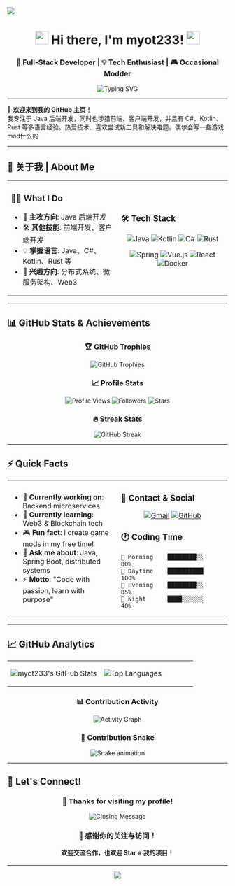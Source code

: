 <img src="https://capsule-render.vercel.app/api?type=waving&color=gradient&height=200&section=header&text=Welcome%20to%20myot233's%20Profile&fontSize=50&fontColor=fff&animation=twinkling&fontAlignY=35&desc=Full-Stack%20Developer%20%7C%20Tech%20Enthusiast%20%7C%20Code%20Craftsman&descAlignY=55&descAlign=50"/>

<div align="center">

# <img src="https://media.giphy.com/media/hvRJCLFzcasrR4ia7z/giphy.gif" width="30px"/> Hi there, I'm myot233! <img src="https://media.giphy.com/media/hvRJCLFzcasrR4ia7z/giphy.gif" width="30px"/>

### 🚀 Full-Stack Developer | 💡 Tech Enthusiast | 🎮 Occasional Modder

<img src="https://readme-typing-svg.herokuapp.com?font=Fira+Code&pause=1000&color=2E9FFF&center=true&vCenter=true&width=435&lines=Welcome+to+my+GitHub+profile!;Java+Backend+Developer;Full-Stack+Explorer;Always+learning+new+things!" alt="Typing SVG" />

</div>

---

🌟 **欢迎来到我的 GitHub 主页！**  
我专注于 Java 后端开发，同时也涉猎前端、客户端开发，并且有 C#、Kotlin、Rust 等多语言经验。热爱技术、喜欢尝试新工具和解决难题。偶尔会写一些游戏mod什么的

---

## 🚀 关于我 | About Me

<table>
<tr>
<td width="50%">

### 👨‍💻 What I Do
- 💼 **主攻方向**: Java 后端开发
- 🛠️ **其他技能**: 前端开发、客户端开发  
- 💡 **掌握语言**: Java、C#、Kotlin、Rust 等
- 🤝 **兴趣方向**: 分布式系统、微服务架构、Web3

</td>
<td width="50%">

### 🛠️ Tech Stack
<div align="center">

![Java](https://img.shields.io/badge/Java-ED8B00?style=for-the-badge&logo=openjdk&logoColor=white)
![Kotlin](https://img.shields.io/badge/Kotlin-0095D5?style=for-the-badge&logo=kotlin&logoColor=white)
![C#](https://img.shields.io/badge/C%23-239120?style=for-the-badge&logo=c-sharp&logoColor=white)
![Rust](https://img.shields.io/badge/Rust-000000?style=for-the-badge&logo=rust&logoColor=white)

![Spring](https://img.shields.io/badge/Spring-6DB33F?style=for-the-badge&logo=spring&logoColor=white)
![Vue.js](https://img.shields.io/badge/Vue.js-35495E?style=for-the-badge&logo=vue.js&logoColor=4FC08D)
![React](https://img.shields.io/badge/React-20232A?style=for-the-badge&logo=react&logoColor=61DAFB)
![Docker](https://img.shields.io/badge/Docker-2496ED?style=for-the-badge&logo=docker&logoColor=white)

</div>

</td>
</tr>
</table>

---

## 📊 GitHub Stats & Achievements

<div align="center">

### 🏆 GitHub Trophies
![GitHub Trophies](https://github-profile-trophy.vercel.app/?username=myot233&theme=onedark&no-frame=false&no-bg=false&margin-w=4)

### 📈 Profile Stats
![Profile Views](https://komarev.com/ghpvc/?username=myot233&color=blueviolet&style=flat-square)
![Followers](https://img.shields.io/github/followers/myot233?label=Followers&style=flat-square&color=blue)
![Stars](https://img.shields.io/github/stars/myot233?label=Stars&style=flat-square&color=yellow)

### 🔥 Streak Stats
![GitHub Streak](https://streak-stats.demolab.com/?user=myot233&theme=dark&hide_border=true)

</div>

---

## ⚡ Quick Facts

<table>
<tr>
<td width="50%">

- 🔭 **Currently working on**: Backend microservices
- 🌱 **Currently learning**: Web3 & Blockchain tech
- 🎮 **Fun fact**: I create game mods in my free time!
- 💬 **Ask me about**: Java, Spring Boot, distributed systems
- ⚡ **Motto**: "Code with passion, learn with purpose"

</td>
<td width="50%">

### 📧 Contact & Social
<div align="center">

[![Gmail](https://img.shields.io/badge/Gmail-D14836?style=for-the-badge&logo=gmail&logoColor=white)](mailto:gsycl2004@gmail.com)
[![GitHub](https://img.shields.io/badge/GitHub-100000?style=for-the-badge&logo=github&logoColor=white)](https://github.com/myot233)

</div>

### 🕐 Coding Time
```text
🌅 Morning    ████████░░   80% 
🌆 Daytime    ██████████  100% 
🌃 Evening    ████████░░   85% 
🌙 Night      ████░░░░░░   40%
```

</td>
</tr>
</table>

---

## 📈 GitHub Analytics

<div align="center">

<table>
<tr>
<td width="50%">

![myot233's GitHub Stats](https://github-readme-stats.vercel.app/api?username=myot233&show_icons=true&theme=tokyonight&hide_border=true&count_private=true)

</td>
<td width="50%">

![Top Languages](https://github-readme-stats.vercel.app/api/top-langs/?username=myot233&layout=compact&theme=tokyonight&hide_border=true&langs_count=8)

</td>
</tr>
</table>

### 📊 Contribution Activity
![Activity Graph](https://github-readme-activity-graph.vercel.app/graph?username=myot233&theme=tokyo-night&hide_border=true&custom_title=Contribution%20Graph)

### 🐍 Contribution Snake
![Snake animation](https://github.com/myot233/myot233/blob/output/github-contribution-grid-snake.svg)

</div>

---


## 🤝 Let's Connect!

<div align="center">

### 💫 Thanks for visiting my profile! 

<img src="https://readme-typing-svg.herokuapp.com?font=Fira+Code&pause=1000&color=F7931E&center=true&vCenter=true&width=600&lines=Thanks+for+visiting!+%E2%9C%A8;Feel+free+to+explore+my+repositories;Star+%E2%AD%90+if+you+find+something+interesting!;Let's+build+something+amazing+together!" alt="Closing Message" />

### 🌟 感谢你的关注与访问！
**欢迎交流合作，也欢迎 Star ⭐ 我的项目！**

---

<img src="https://capsule-render.vercel.app/api?type=waving&color=gradient&height=100&section=footer"/>

</div>
